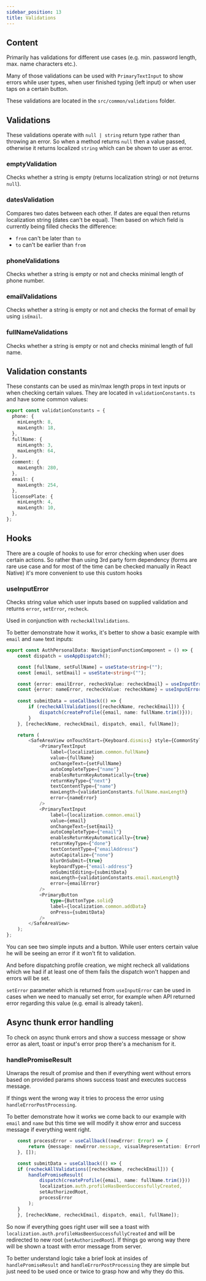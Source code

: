 ```yaml
---
sidebar_position: 13
title: Validations
---
```

## Content

Primarily has validations for different use cases (e.g. min. password length, max. name characters etc.).

Many of those validations can be used with `PrimaryTextInput` to show errors while user types, when user finished typing (left input) or when user taps on a certain button.

These validations are located in the `src/common/validations` folder.

## Validations

These validations operate with `null | string` return type rather than throwing an error. So when a method returns `null` then a value passed, otherwise it returns localized `string` which can be shown to user as error.

### emptyValidation
Checks whether a string is empty (returns localization string) or not (returns `null`).

### datesValidation
Compares two dates between each other. 
If dates are equal then returns localization string (dates can't be equal).
Then based on which field is currently being filled checks the difference:
- `from` can't be later than `to`
- `to` can't be earlier than `from`

### phoneValidations
Checks whether a string is empty or not and checks minimal length of phone number.

### emailValidations
Checks whether a string is empty or not and checks the format of email by using `isEmail`.

### fullNameValidations
Checks whether a string is empty or not and checks minimal length of full name.

## Validation constants
These constants can be used as min/max length props in text inputs or when checking certain values.
They are located in `validationConstants.ts` and have some common values:

```typescript
export const validationConstants = {
  phone: {
    minLength: 8,
    maxLength: 18,
  },
  fullName: {
    minLength: 3,
    maxLength: 64,
  },
  comment: {
    maxLength: 280,
  },
  email: {
    maxLength: 254,
  },
  licensePlate: {
    minLength: 4,
    maxLength: 10,
  },
};
```

## Hooks
There are a couple of hooks to use for error checking when user does certain actions. So rather than using 3rd party form dependency
(forms are rare use case and for most of the time can be checked manually in React Native) it's more convenient to use this custom hooks

### useInputError
Checks string value which user inputs based on supplied validation and returns `error`, `setError`, `recheck`.

Used in conjunction with `recheckAllValidations`.

To better demonstrate how it works, it's better to show a basic example with `email` and `name` text inputs:

```typescript jsx
export const AuthPersonalData: NavigationFunctionComponent = () => {
    const dispatch = useAppDispatch();

    const [fullName, setFullName] = useState<string>("");
    const [email, setEmail] = useState<string>("");

    const {error: emailError, recheckValue: recheckEmail} = useInputError(email, emailValidations);
    const {error: nameError, recheckValue: recheckName} = useInputError(fullName, fullNameValidations);
    
    const submitData = useCallback(() => {
        if (recheckAllValidations([recheckName, recheckEmail])) {
            dispatch(createProfile({email, name: fullName.trim()}));
        }
    }, [recheckName, recheckEmail, dispatch, email, fullName]);

    return (
        <SafeAreaView onTouchStart={Keyboard.dismiss} style={CommonStyles.flexWhiteBackground}>
            <PrimaryTextInput
                label={localization.common.fullName}
                value={fullName}
                onChangeText={setFullName}
                autoCompleteType={"name"}
                enablesReturnKeyAutomatically={true}
                returnKeyType={"next"}
                textContentType={"name"}
                maxLength={validationConstants.fullName.maxLength}
                error={nameError}
            />
            <PrimaryTextInput
                label={localization.common.email}
                value={email}
                onChangeText={setEmail}
                autoCompleteType={"email"}
                enablesReturnKeyAutomatically={true}
                returnKeyType={"done"}
                textContentType={"emailAddress"}
                autoCapitalize={"none"}
                blurOnSubmit={true}
                keyboardType={"email-address"}
                onSubmitEditing={submitData}
                maxLength={validationConstants.email.maxLength}
                error={emailError}
            />
            <PrimaryButton
                type={ButtonType.solid}
                label={localization.common.addData}
                onPress={submitData}
            />
        </SafeAreaView>
    );
};
```

You can see two simple inputs and a button. While user enters certain value he will be seeing an error if it won't fit to validation.

And before dispatching profile creation, we might recheck all validations which we had if at least one of them fails the dispatch won't happen and errors will be set.

`setError` parameter which is returned from `useInputError` can be used in cases when we need to manually set error, for example when API returned error regarding this value (e.g. email is already taken).

## Async thunk error handling

To check on async thunk errors and show a success message or show error as alert, toast or input's error prop there's a mechanism for it.

### handlePromiseResult
Unwraps the result of promise and then if everything went without errors based on provided params shows success toast and executes success message.

If things went the wrong way it tries to process the error using `handleErrorPostProcessing`.

To better demonstrate how it works we come back to our example with `email` and `name` but this time we will modify it show error and success message if everything went right.

```typescript jsx
    const processError = useCallback((newError: Error) => {
        return {message: newError.message, visualRepresentation: ErrorRepresentationType.toast}
    }, []);

    const submitData = useCallback(() => {
    if (recheckAllValidations([recheckName, recheckEmail])) {
        handlePromiseResult(
            dispatch(createProfile({email, name: fullName.trim()}))
            localization.auth.profileHasBeenSuccessfullyCreated,
            setAuthorizedRoot,
            processError
        );
    }
    }, [recheckName, recheckEmail, dispatch, email, fullName]);
```

So now if everything goes right user will see a toast with `localization.auth.profileHasBeenSuccessfullyCreated` and will be redirected to new root (`setAuthorizedRoot`).
If things go wrong way there will be shown a toast with error message from server.

To better understand logic take a brief look at insides of `handlePromiseResult` and `handleErrorPostProcessing` they are simple but just need to be used once or twice to grasp how and why they do this.


